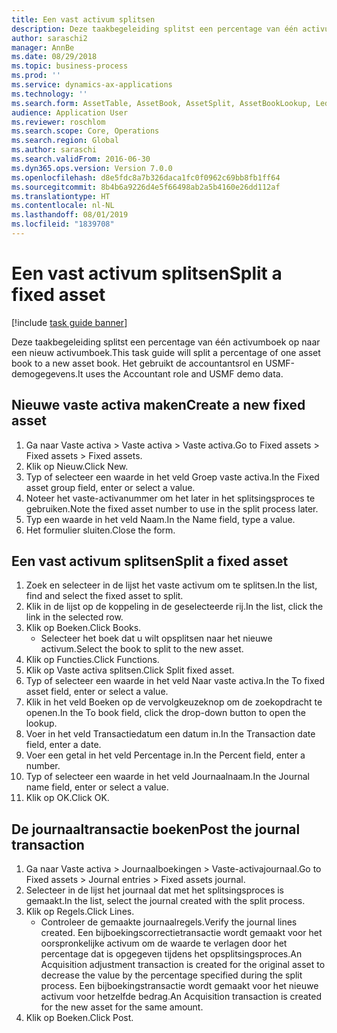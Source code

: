 ```yaml
---
title: Een vast activum splitsen
description: Deze taakbegeleiding splitst een percentage van één activumboek op naar een nieuw activumboek.
author: saraschi2
manager: AnnBe
ms.date: 08/29/2018
ms.topic: business-process
ms.prod: ''
ms.service: dynamics-ax-applications
ms.technology: ''
ms.search.form: AssetTable, AssetBook, AssetSplit, AssetBookLookup, LedgerJournalTable, LedgerJournalTransAsset
audience: Application User
ms.reviewer: roschlom
ms.search.scope: Core, Operations
ms.search.region: Global
ms.author: saraschi
ms.search.validFrom: 2016-06-30
ms.dyn365.ops.version: Version 7.0.0
ms.openlocfilehash: d8e5fdc8a7b326daca1fc0f0962c69bb8fb1ff64
ms.sourcegitcommit: 8b4b6a9226d4e5f66498ab2a5b4160e26dd112af
ms.translationtype: HT
ms.contentlocale: nl-NL
ms.lasthandoff: 08/01/2019
ms.locfileid: "1839708"
---
```

# <a name="split-a-fixed-asset"></a><span data-ttu-id="68746-103">Een vast activum splitsen</span><span class="sxs-lookup"><span data-stu-id="68746-103">Split a fixed asset</span></span>

[!include [task guide banner](../../includes/task-guide-banner.md)]

<span data-ttu-id="68746-104">Deze taakbegeleiding splitst een percentage van één activumboek op naar een nieuw activumboek.</span><span class="sxs-lookup"><span data-stu-id="68746-104">This task guide will split a percentage of one asset book to a new asset book.</span></span>  <span data-ttu-id="68746-105">Het gebruikt de accountantsrol en USMF-demogegevens.</span><span class="sxs-lookup"><span data-stu-id="68746-105">It uses the Accountant role and USMF demo data.</span></span>


## <a name="create-a-new-fixed-asset"></a><span data-ttu-id="68746-106">Nieuwe vaste activa maken</span><span class="sxs-lookup"><span data-stu-id="68746-106">Create a new fixed asset</span></span>
1. <span data-ttu-id="68746-107">Ga naar Vaste activa > Vaste activa > Vaste activa.</span><span class="sxs-lookup"><span data-stu-id="68746-107">Go to Fixed assets > Fixed assets > Fixed assets.</span></span>
2. <span data-ttu-id="68746-108">Klik op Nieuw.</span><span class="sxs-lookup"><span data-stu-id="68746-108">Click New.</span></span>
3. <span data-ttu-id="68746-109">Typ of selecteer een waarde in het veld Groep vaste activa.</span><span class="sxs-lookup"><span data-stu-id="68746-109">In the Fixed asset group field, enter or select a value.</span></span>
4. <span data-ttu-id="68746-110">Noteer het vaste-activanummer om het later in het splitsingsproces te gebruiken.</span><span class="sxs-lookup"><span data-stu-id="68746-110">Note the fixed asset number to use in the split process later.</span></span>
5. <span data-ttu-id="68746-111">Typ een waarde in het veld Naam.</span><span class="sxs-lookup"><span data-stu-id="68746-111">In the Name field, type a value.</span></span>
6. <span data-ttu-id="68746-112">Het formulier sluiten.</span><span class="sxs-lookup"><span data-stu-id="68746-112">Close the form.</span></span>

## <a name="split-a-fixed-asset"></a><span data-ttu-id="68746-113">Een vast activum splitsen</span><span class="sxs-lookup"><span data-stu-id="68746-113">Split a fixed asset</span></span>
1. <span data-ttu-id="68746-114">Zoek en selecteer in de lijst het vaste activum om te splitsen.</span><span class="sxs-lookup"><span data-stu-id="68746-114">In the list, find and select the fixed asset to split.</span></span>
2. <span data-ttu-id="68746-115">Klik in de lijst op de koppeling in de geselecteerde rij.</span><span class="sxs-lookup"><span data-stu-id="68746-115">In the list, click the link in the selected row.</span></span>
3. <span data-ttu-id="68746-116">Klik op Boeken.</span><span class="sxs-lookup"><span data-stu-id="68746-116">Click Books.</span></span>
    * <span data-ttu-id="68746-117">Selecteer het boek dat u wilt opsplitsen naar het nieuwe activum.</span><span class="sxs-lookup"><span data-stu-id="68746-117">Select the book to split to the new asset.</span></span>  
4. <span data-ttu-id="68746-118">Klik op Functies.</span><span class="sxs-lookup"><span data-stu-id="68746-118">Click Functions.</span></span>
5. <span data-ttu-id="68746-119">Klik op Vaste activa splitsen.</span><span class="sxs-lookup"><span data-stu-id="68746-119">Click Split fixed asset.</span></span>
6. <span data-ttu-id="68746-120">Typ of selecteer een waarde in het veld Naar vaste activa.</span><span class="sxs-lookup"><span data-stu-id="68746-120">In the To fixed asset field, enter or select a value.</span></span>
7. <span data-ttu-id="68746-121">Klik in het veld Boeken op de vervolgkeuzeknop om de zoekopdracht te openen.</span><span class="sxs-lookup"><span data-stu-id="68746-121">In the To book field, click the drop-down button to open the lookup.</span></span>
8. <span data-ttu-id="68746-122">Voer in het veld Transactiedatum een datum in.</span><span class="sxs-lookup"><span data-stu-id="68746-122">In the Transaction date field, enter a date.</span></span>
9. <span data-ttu-id="68746-123">Voer een getal in het veld Percentage in.</span><span class="sxs-lookup"><span data-stu-id="68746-123">In the Percent field, enter a number.</span></span>
10. <span data-ttu-id="68746-124">Typ of selecteer een waarde in het veld Journaalnaam.</span><span class="sxs-lookup"><span data-stu-id="68746-124">In the Journal name field, enter or select a value.</span></span>
11. <span data-ttu-id="68746-125">Klik op OK.</span><span class="sxs-lookup"><span data-stu-id="68746-125">Click OK.</span></span>

## <a name="post-the-journal-transaction"></a><span data-ttu-id="68746-126">De journaaltransactie boeken</span><span class="sxs-lookup"><span data-stu-id="68746-126">Post the journal transaction</span></span>
1. <span data-ttu-id="68746-127">Ga naar Vaste activa > Journaalboekingen > Vaste-activajournaal.</span><span class="sxs-lookup"><span data-stu-id="68746-127">Go to Fixed assets > Journal entries > Fixed assets journal.</span></span>
2. <span data-ttu-id="68746-128">Selecteer in de lijst het journaal dat met het splitsingsproces is gemaakt.</span><span class="sxs-lookup"><span data-stu-id="68746-128">In the list, select the journal created with the split process.</span></span>
3. <span data-ttu-id="68746-129">Klik op Regels.</span><span class="sxs-lookup"><span data-stu-id="68746-129">Click Lines.</span></span>
    * <span data-ttu-id="68746-130">Controleer de gemaakte journaalregels.</span><span class="sxs-lookup"><span data-stu-id="68746-130">Verify the journal lines created.</span></span>  <span data-ttu-id="68746-131">Een bijboekingscorrectietransactie wordt gemaakt voor het oorspronkelijke activum om de waarde te verlagen door het percentage dat is opgegeven tijdens het opsplitsingsproces.</span><span class="sxs-lookup"><span data-stu-id="68746-131">An Acquisition adjustment transaction is created for the original asset to decrease the value by the percentage specified during the split process.</span></span>  <span data-ttu-id="68746-132">Een bijboekingstransactie wordt gemaakt voor het nieuwe activum voor hetzelfde bedrag.</span><span class="sxs-lookup"><span data-stu-id="68746-132">An Acquisition transaction is created for the new asset for the same amount.</span></span>  
4. <span data-ttu-id="68746-133">Klik op Boeken.</span><span class="sxs-lookup"><span data-stu-id="68746-133">Click Post.</span></span>

